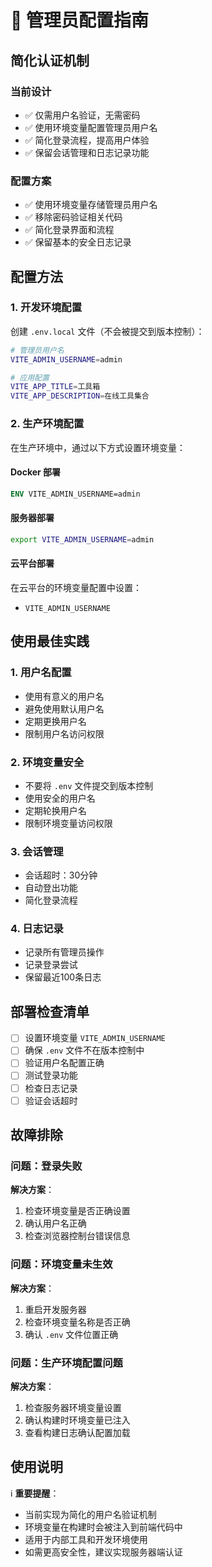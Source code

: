 # 🔐 管理员配置指南

## 简化认证机制

### 当前设计
- ✅ 仅需用户名验证，无需密码
- ✅ 使用环境变量配置管理员用户名
- ✅ 简化登录流程，提高用户体验
- ✅ 保留会话管理和日志记录功能

### 配置方案
- ✅ 使用环境变量存储管理员用户名
- ✅ 移除密码验证相关代码
- ✅ 简化登录界面和流程
- ✅ 保留基本的安全日志记录

## 配置方法

### 1. 开发环境配置

创建 `.env.local` 文件（不会被提交到版本控制）：

```bash
# 管理员用户名
VITE_ADMIN_USERNAME=admin

# 应用配置
VITE_APP_TITLE=工具箱
VITE_APP_DESCRIPTION=在线工具集合
```

### 2. 生产环境配置

在生产环境中，通过以下方式设置环境变量：

#### Docker 部署
```dockerfile
ENV VITE_ADMIN_USERNAME=admin
```

#### 服务器部署
```bash
export VITE_ADMIN_USERNAME=admin
```

#### 云平台部署
在云平台的环境变量配置中设置：
- `VITE_ADMIN_USERNAME`

## 使用最佳实践

### 1. 用户名配置
- 使用有意义的用户名
- 避免使用默认用户名
- 定期更换用户名
- 限制用户名访问权限

### 2. 环境变量安全
- 不要将 `.env` 文件提交到版本控制
- 使用安全的用户名
- 定期轮换用户名
- 限制环境变量访问权限

### 3. 会话管理
- 会话超时：30分钟
- 自动登出功能
- 简化登录流程

### 4. 日志记录
- 记录所有管理员操作
- 记录登录尝试
- 保留最近100条日志

## 部署检查清单

- [ ] 设置环境变量 `VITE_ADMIN_USERNAME`
- [ ] 确保 `.env` 文件不在版本控制中
- [ ] 验证用户名配置正确
- [ ] 测试登录功能
- [ ] 检查日志记录
- [ ] 验证会话超时

## 故障排除

### 问题：登录失败
**解决方案**：
1. 检查环境变量是否正确设置
2. 确认用户名正确
3. 检查浏览器控制台错误信息

### 问题：环境变量未生效
**解决方案**：
1. 重启开发服务器
2. 检查环境变量名称是否正确
3. 确认 `.env` 文件位置正确

### 问题：生产环境配置问题
**解决方案**：
1. 检查服务器环境变量设置
2. 确认构建时环境变量已注入
3. 查看构建日志确认配置加载

## 使用说明

ℹ️ **重要提醒**：
- 当前实现为简化的用户名验证机制
- 环境变量在构建时会被注入到前端代码中
- 适用于内部工具和开发环境使用
- 如需更高安全性，建议实现服务器端认证 